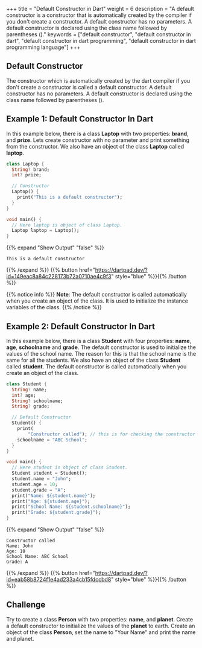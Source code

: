 +++
title = "Default Constructor in Dart"
weight = 6
description = "A default constructor is a constructor that is automatically created by the compiler if you don't create a constructor. A default constructor has no parameters. A default constructor is declared using the class name followed by parentheses ()."
keywords = ["default constructor", "default constructor in dart", "default constructor in dart programming", "default constructor in dart programming language"]
+++

## Default Constructor
The constructor which is automatically created by the dart compiler if you don't create a constructor is called a default constructor. A default constructor has no parameters. A default constructor is declared using the class name followed by parentheses (). 

## Example 1: Default Constructor In Dart
In this example below, there is a class **Laptop** with two properties: **brand**, and **prize**. Lets create constructor with no parameter and print something from the constructor. We also have an object of the class **Laptop** called **laptop**.

```dart
class Laptop {
  String? brand;
  int? prize;

  // Constructor
  Laptop() {
    print("This is a default constructor");
  }
}

void main() {
  // Here laptop is object of class Laptop.
  Laptop laptop = Laptop();
}
```
{{% expand "Show Output" "false" %}}
````plaintext
This is a default constructor
````
{{% /expand %}}
{{% button href="https://dartpad.dev/?id=149eac8a84c228173b72a0710ae4c9f3" style="blue" %}}{{% /button %}}


{{% notice info %}}
**Note**: The default constructor is called automatically when you create an object of the class. It is used to initialize the instance variables of the class.
{{% /notice %}}

## Example 2: Default Constructor In Dart
In this example below, there is a class **Student** with four properties: **name**, **age**, **schoolname** and **grade**. The default constructor is used to initialize the values of the school name. The reason for this is that the school name is the same for all the students. We also have an object of the class **Student** called **student**. The default constructor is called automatically when you create an object of the class.

```dart
class Student {
  String? name;
  int? age;
  String? schoolname;
  String? grade;

  // Default Constructor
  Student() {
    print(
        "Constructor called"); // this is for checking the constructor is called or not.
    schoolname = "ABC School";
  }
}

void main() {
  // Here student is object of class Student.
  Student student = Student();
  student.name = "John";
  student.age = 10;
  student.grade = "A";
  print("Name: ${student.name}");
  print("Age: ${student.age}");
  print("School Name: ${student.schoolname}");
  print("Grade: ${student.grade}");
}
```
{{% expand "Show Output" "false" %}}
````plaintext
Constructor called
Name: John
Age: 10
School Name: ABC School
Grade: A
````
{{% /expand %}}
{{% button href="https://dartpad.dev/?id=eab58b8724f1e4ad233a4cb15fdccbd8" style="blue" %}}{{% /button %}}


## Challenge
Try to create a class **Person** with two properties: **name**, and **planet**. Create a default constructor to initialize the values of the **planet** to earth. Create an object of the class **Person**, set the name to "Your Name" and print the name and planet.
